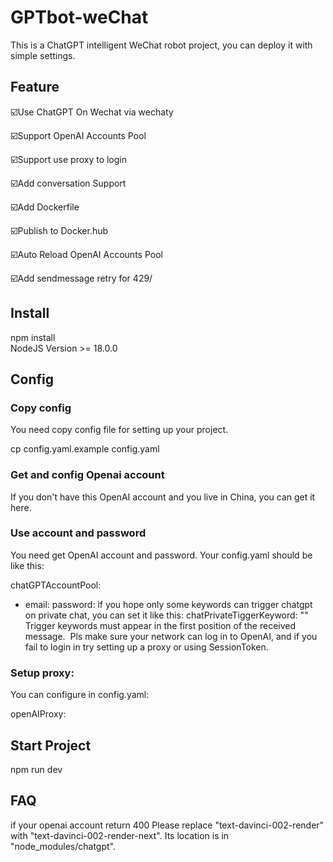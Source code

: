 # GPTbot-weChat
This is a ChatGPT intelligent WeChat robot project, you can deploy it with simple settings.

## Feature
 ☑️Use ChatGPT On Wechat via wechaty  

 ☑️Support OpenAI Accounts Pool  

 ☑️Support use proxy to login 

 ☑️Add conversation Support  

 ☑️Add Dockerfile  

 ☑️Publish to Docker.hub  

 ☑️Auto Reload OpenAI Accounts Pool  

 ☑️Add sendmessage retry for 429/  

## Install
npm install  
NodeJS Version >= 18.0.0
## Config
### Copy config
You need copy config file for setting up your project.

cp config.yaml.example config.yaml
### Get and config Openai account
If you don't have this OpenAI account and you live in China, you can get it here.

### Use account and password
You need get OpenAI account and password. Your config.yaml should be like this:

chatGPTAccountPool:
  - email: <your email>
    password: <your password>
if you hope only some keywords can trigger chatgpt on private chat, you can set it like this:
chatPrivateTiggerKeyword: ""
️ Trigger keywords must appear in the first position of the received message. ️ Pls make sure your network can log in to OpenAI, and if you fail to login in try setting up a proxy or using SessionToken.

### Setup proxy:

You can configure in config.yaml:

openAIProxy: <Your Proxy>

## Start Project
npm run dev

##  FAQ  

if your openai account return 400 Please replace "text-davinci-002-render" with "text-davinci-002-render-next". Its location is in "node_modules/chatgpt".

